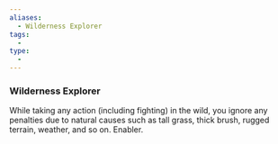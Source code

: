 ```yaml
---
aliases:
  - Wilderness Explorer
tags:
  - 
type:
  - 
---
```

### Wilderness Explorer

While taking any action (including fighting) in the wild, you ignore any penalties due to natural causes such as tall grass, thick brush, rugged terrain, weather, and so on. Enabler.